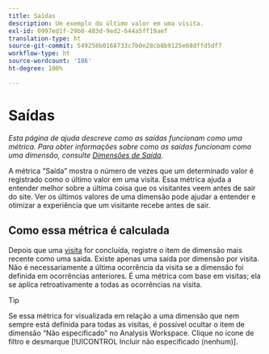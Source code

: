 ```yaml
---
title: Saídas
description: Um exemplo do último valor em uma visita.
exl-id: 0997ed1f-29b0-403d-9ed2-644a5ff19aef
translation-type: ht
source-git-commit: 549258b0168733c7b0e28cb8b9125e68dffd5df7
workflow-type: ht
source-wordcount: '186'
ht-degree: 100%

---
```


# Saídas

*Esta página de ajuda descreve como as saídas funcionam como uma métrica. Para obter informações sobre como as saídas funcionam como uma dimensão, consulte [Dimensões de Saída](../dimensions/exit-dimensions.md).*

A métrica “Saída” mostra o número de vezes que um determinado valor é registrado como o último valor em uma visita. Essa métrica ajuda a entender melhor sobre a última coisa que os visitantes veem antes de sair do site. Ver os últimos valores de uma dimensão pode ajudar a entender e otimizar a experiência que um visitante recebe antes de sair.

## Como essa métrica é calculada

Depois que uma [visita](visits.md) for concluída, registre o item de dimensão mais recente como uma saída. Existe apenas uma saída por dimensão por visita. Não é necessariamente a última ocorrência da visita se a dimensão foi definida em ocorrências anteriores. É uma métrica com base em visitas; ela se aplica retroativamente a todas as ocorrências na visita.

>[!TIP]
>
>Se essa métrica for visualizada em relação a uma dimensão que nem sempre está definida para todas as visitas, é possível ocultar o item de dimensão “Não especificado” no Analysis Workspace. Clique no ícone de filtro e desmarque [!UICONTROL Incluir não especificado (nenhum)].
